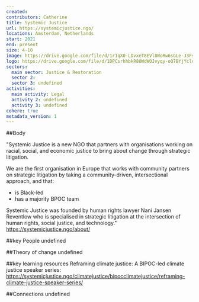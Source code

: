 ```yaml
---
created:
contributors: Catherine
title: Systemic Justice
url: https://systemicjustice.ngo/
locations: Amsterdam, Netherlands
start: 2021
end: present
size: 4-10
image: https://drive.google.com/file/d/1r1qX0-LDvxeT8EVl8WoRw6sGLe-J3FsI/view?usp=drive_link
logo: https://drive.google.com/file/d/1DPCsrhhbkR8OWdWOJvyqy-oQ7BYjYclo/view?usp=drive_link
sectors:
  main sector: Justice & Restoration
  sector 2: 
  sector 3: undefined
activities: 
  main activity: Legal
  activity 2: undefined
  activity 3: undefined
cohere: true
metadata_version: 1
---
```



##Body

"Systemic Justice is a new NGO that partners with organisations working on racial, social, and economic justice to bring about change through strategic litigation.

We are the first organisation in Europe that works with community partners on strategic litigation by taking a community-driven, intersectional approach, and that: 

- is Black-led 
- has a majority BPOC team 

Systemic Justice was founded by human rights lawyer Nani Jansen Reventlow who is specialised in strategic litigation at the intersection of human rights, social justice, and technology."
https://systemicjustice.ngo/about/ 


##key People
undefined

##Theory of change
undefined

##key learning resources
Reframing climate justice: A BIPOC-led climate justice speaker series: https://systemicjustice.ngo/climatejustice/bipocclimatejustice/reframing-climate-justice-speaker-series/ 

##Connections
undefined


